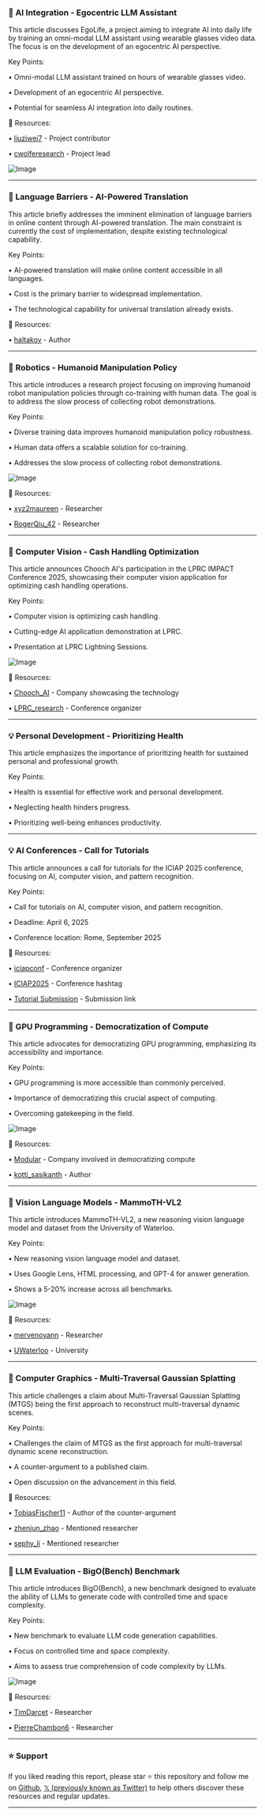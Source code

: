 ### 🤖 AI Integration - Egocentric LLM Assistant

This article discusses EgoLife, a project aiming to integrate AI into daily life by training an omni-modal LLM assistant using wearable glasses video data.  The focus is on the development of an egocentric AI perspective.

Key Points:

• Omni-modal LLM assistant trained on hours of wearable glasses video.

• Development of an egocentric AI perspective.

• Potential for seamless AI integration into daily routines.


🔗 Resources:

• [liuziwei7](https://x.com/liuziwei7) - Project contributor

• [cwolferesearch](https://x.com/cwolferesearch) - Project lead

![Image](https://pbs.twimg.com/media/GmlefF4XgAAJ2vS?format=jpg&name=small)


---

### 🤖 Language Barriers - AI-Powered Translation

This article briefly addresses the imminent elimination of language barriers in online content through AI-powered translation. The main constraint is currently the cost of implementation, despite existing technological capability.


Key Points:

• AI-powered translation will make online content accessible in all languages.

• Cost is the primary barrier to widespread implementation.

• The technological capability for universal translation already exists.


🔗 Resources:

• [haltakov](https://x.com/haltakov) - Author


---

### 🤖 Robotics - Humanoid Manipulation Policy

This article introduces a research project focusing on improving humanoid robot manipulation policies through co-training with human data.  The goal is to address the slow process of collecting robot demonstrations.

Key Points:

•  Diverse training data improves humanoid manipulation policy robustness.

• Human data offers a scalable solution for co-training.

•  Addresses the slow process of collecting robot demonstrations.


![Image](https://pbs.twimg.com/ext_tw_video_thumb/1902734275314880512/pu/img/sq_SWN-X3_seipcd.jpg)

🔗 Resources:

• [xyz2maureen](https://x.com/xyz2maureen) - Researcher

• [RogerQiu_42](https://x.com/RogerQiu_42) - Researcher


---

### 🚀 Computer Vision - Cash Handling Optimization

This article announces Chooch AI's participation in the LPRC IMPACT Conference 2025, showcasing their computer vision application for optimizing cash handling operations.


Key Points:

• Computer vision is optimizing cash handling.

• Cutting-edge AI application demonstration at LPRC.

• Presentation at LPRC Lightning Sessions.


![Image](https://pbs.twimg.com/media/GmkrM-KWoAA_yNE?format=jpg&name=small)

🔗 Resources:

• [Chooch_AI](https://x.com/Chooch_AI) - Company showcasing the technology

• [LPRC_research](https://x.com/LPRC_research) - Conference organizer


---

### 💡 Personal Development - Prioritizing Health

This article emphasizes the importance of prioritizing health for sustained personal and professional growth.


Key Points:

• Health is essential for effective work and personal development.

• Neglecting health hinders progress.

• Prioritizing well-being enhances productivity.


---

### 💡 AI Conferences - Call for Tutorials

This article announces a call for tutorials for the ICIAP 2025 conference, focusing on AI, computer vision, and pattern recognition.


Key Points:

• Call for tutorials on AI, computer vision, and pattern recognition.

• Deadline: April 6, 2025

• Conference location: Rome, September 2025


🔗 Resources:

• [iciapconf](https://x.com/iciapconf) - Conference organizer

• [ICIAP2025](https://x.com/hashtag/ICIAP2025?src=hashtag_click) - Conference hashtag

• [Tutorial Submission](https://iciap.org/calls/call-for-tutorial…) - Submission link


---

### 🤖 GPU Programming - Democratization of Compute

This article advocates for democratizing GPU programming, emphasizing its accessibility and importance.


Key Points:

• GPU programming is more accessible than commonly perceived.

• Importance of democratizing this crucial aspect of computing.

•  Overcoming gatekeeping in the field.


![Image](https://pbs.twimg.com/media/GmhJJC3aQAAc7O2?format=jpg&name=small)

🔗 Resources:

• [Modular](https://x.com/Modular) - Company involved in democratizing compute

• [kotti_sasikanth](https://x.com/kotti_sasikanth) - Author


---

### 🤖 Vision Language Models - MammoTH-VL2

This article introduces MammoTH-VL2, a new reasoning vision language model and dataset from the University of Waterloo.


Key Points:

• New reasoning vision language model and dataset.

• Uses Google Lens, HTML processing, and GPT-4 for answer generation.

• Shows a 5-20% increase across all benchmarks.


![Image](https://pbs.twimg.com/media/GmkVMljaEAEiHsf?format=jpg&name=small)

🔗 Resources:

• [mervenoyann](https://x.com/mervenoyann) - Researcher

• [UWaterloo](https://x.com/UWaterloo) - University


---

### 🤖 Computer Graphics - Multi-Traversal Gaussian Splatting

This article challenges a claim about Multi-Traversal Gaussian Splatting (MTGS) being the first approach to reconstruct multi-traversal dynamic scenes.


Key Points:

• Challenges the claim of MTGS as the first approach for multi-traversal dynamic scene reconstruction.

• A counter-argument to a published claim.

• Open discussion on the advancement in this field.


🔗 Resources:

• [TobiasFischer11](https://x.com/TobiasFischer11) - Author of the counter-argument

• [zhenjun_zhao](https://x.com/zhenjun_zhao) - Mentioned researcher

• [sephy_li](https://x.com/sephy_li) - Mentioned researcher


---

### 🤖 LLM Evaluation - BigO(Bench) Benchmark

This article introduces BigO(Bench), a new benchmark designed to evaluate the ability of LLMs to generate code with controlled time and space complexity.


Key Points:

• New benchmark to evaluate LLM code generation capabilities.

• Focus on controlled time and space complexity.

• Aims to assess true comprehension of code complexity by LLMs.


![Image](https://pbs.twimg.com/media/GmfoNPLW0AASM71?format=jpg&name=small)

🔗 Resources:

• [TimDarcet](https://x.com/TimDarcet) - Researcher

• [PierreChambon6](https://x.com/PierreChambon6) - Researcher


---

### ⭐️ Support

If you liked reading this report, please star ⭐️ this repository and follow me on [Github](https://github.com/Drix10), [𝕏 (previously known as Twitter)](https://x.com/DRIX_10_) to help others discover these resources and regular updates.

---
